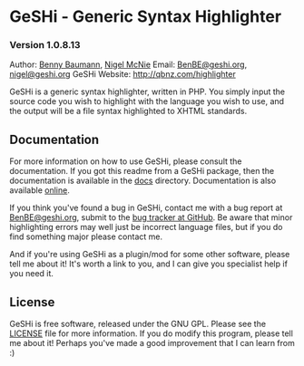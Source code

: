 GeSHi - Generic Syntax Highlighter
==================================
### Version 1.0.8.13

Author:          [Benny Baumann](http://blog.benny-baumann.de/), [Nigel McNie](http://nigel.mcnie.name/)
Email:           <BenBE@geshi.org>, <nigel@geshi.org>
GeSHi Website:   <http://qbnz.com/highlighter>

GeSHi is a generic syntax highlighter, written in PHP. You simply
input the source code you wish to highlight with the language you
wish to use, and the output will be a file syntax highlighted to
XHTML standards.

Documentation
-------------
For more information on how to use GeSHi, please consult the
documentation. If you got this readme from a GeSHi package, then
the documentation is available in the [docs](https://github.com/GeSHi/geshi-1.0/tree/master/docs)
directory. Documentation is also available [online](http://qbnz.com/highlighter/documentation.php).

If you think you've found a bug in GeSHi, contact me with a bug
report at <BenBE@geshi.org>, submit to the [bug tracker at GitHub](https://github.com/GeSHi/geshi-1.0/issues).
Be aware that minor highlighting errors may well just be incorrect
language files, but if you do find something major please contact me.

And if you're using GeSHi as a plugin/mod for some other software,
please tell me about it! It's worth a link to you, and I can give
you specialist help if you need it.

License
-------
GeSHi is free software, released under the GNU GPL. Please see the
[LICENSE](https://github.com/GeSHi/geshi-1.0/blob/master/LICENSE)
file for more information. If you do modify this program, please tell
me about it! Perhaps you've made a good improvement that I can learn
from :)
